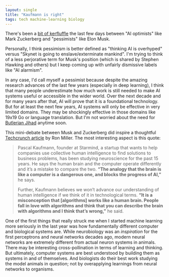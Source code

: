 ```yaml
---
layout: single
title: "Kaufmann is right"
tags: tech machine-learning biology
---
```

There's been a [bit of kerfluffle](https://techcrunch.com/2017/07/25/elon-musk-mark-zuckerberg-artificial-intelligence/) the last few days between "AI optimists" like Mark Zuckerberg and "pessimists" like Elon Musk. 

Personally, I think pessimism is better defined as "thinking AI is overhyped" versus "Skynet is going to enslave/exterminate mankind". I'm trying to think of a less perjorative term for Musk's position (which is shared by Stephen Hawking and others) but I keep coming up with unfairly dismissive labels like "AI alarmism".

In any case, I'd call myself a pessimist because despite the amazing research advances of the last few years (especially in deep learning), I think that many people underestimate how much work is still needed to make AI systems useful or accessible in the wider world. Over the next decade and for many years after that,  AI will prove that it is a foundational technology. But for at least the next few years, AI systems will only be effective in very limited domains. They may be shockingly effective in those domains like 19x19 Go or language translation. But I'm not worried about the need for [Butlerian Jihad](https://en.wikipedia.org/wiki/Butlerian_Jihad) anytime soon.

This mini-debate between Musk and Zuckerberg did inspire a thoughtful [Techcrunch article](https://techcrunch.com/2017/07/25/artificial-intelligence-is-not-as-smart-as-you-or-elon-musk-think/) by Ron Miller. The most interesting aspect is this quote:

>Pascal Kaufmann, founder at Starmind, a startup that wants to help companies use collective human intelligence to find solutions to business problems, has been studying neuroscience for the past 15 years. He says the human brain and the computer operate differently and it’s a mistake to compare the two. **“The analogy that the brain is like a computer is a dangerous one, and blocks the progress of AI,”** he says.
>
>Further, Kaufmann believes we won’t advance our understanding of human intelligence if we think of it in technological terms. **“It is a misconception that [algorithms] works like a human brain. People fall in love with algorithms and think that you can describe the brain with algorithms and I think that’s wrong,”** he said.

One of the first things that really struck me when I started machine learning more seriously in the last year was how fundamentally different computer and biological systems are. While neurobiology was an *inspiration* for the first perceptrons and neural networks decades ago, modern neural networks are extremely different from actual neuron systems in animals. There may be interesting cross-pollination in terms of learning and thinking. But ultimately, computer systems are best understood by building them as systems in and of themselves. And biologists do their best work studying the model animals in question; not by overapplying learnings from neural networks to organisms.
